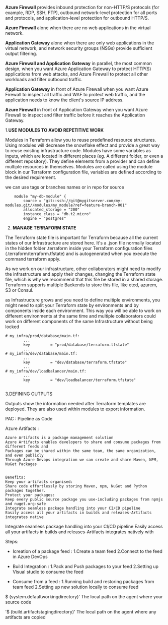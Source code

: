 
**Azure Firewall** provides inbound protection for non-HTTP/S protocols (for example, RDP, SSH, FTP), outbound network-level protection for all ports and protocols, and application-level protection for outbound HTTP/S.

**Azure Firewall** alone when there are no web applications in the virtual network.

**Application Gateway** alone when there are only web applications in the virtual network, and network security groups (NSGs) provide sufficient output filtering.

**Azure Firewall and Application Gateway** in parallel, the most common design, when you want Azure Application Gateway to protect HTTP(S) applications from web attacks, and Azure Firewall to protect all other workloads and filter outbound traffic.

**Application Gateway** in front of Azure Firewall when you want Azure Firewall to inspect all traffic and WAF to protect web traffic, and the application needs to know the client's source IP address.

**Azure Firewall** in front of Application Gateway when you want Azure Firewall to inspect and filter traffic before it reaches the Application Gateway.









1.**USE MODULES TO AVOID REPETITIVE WORK**

Modules in Terraform allow you to reuse predefined resource structures. 
Using modules will decrease the snowflake effect and provide a great way to reuse existing infrastructure code.
Modules have some variables as inputs, which are located in different places (eg. A different folder, or even a different repository). 
They define elements from a provider and can define multiple resources in themselves.
Modules are called using the module block in our Terraform configuration file, variables are defined according to the desired requirement.



we can use tags or branches names or in repo for source

```
	module "my-db-module" {
		source = "git::ssh://git@mygitserver.com/my-modules.git//modules/my_module?ref=feature-branch-001"
		allocated_storage = "200"
		instance_class = "db.t2.micro"
		engine = "postgres"

```


2. **MANAGE TERRAFORM STATE**

The Terraform state file is important for Terraform because all the current states of our Infrastructure are stored here. 
It's a .json file normally located in the hidden folder .terraform inside your Terraform configuration files (.terraform/terraform.tfstate) and is autogenerated when you execute the command terraform apply.

As we work on our infrastructure, other collaborators might need to modify the infrastructure and apply their changes, changing the Terraform state file, which is why we recommend that this file be stored in a shared storage. 
Terraform supports multiple Backends to store this file, like etcd, azurem, S3 or Consul.

as Infrastructure grows and you need to define multiple environments, you might need to split your Terraform state by environments and by components inside each environment. This way you will be able to work on different environments at the same time and multiple collaborators could work on different components of the same Infrastructure without being locked


```
# my_infra/prod/database/main.tf:
		...
		key			= "prod/database/terraform.tfstate"
		...
# my_infra/dev/database/main.tf:
		...
		key			= "dev/database/terraform.tfstate"
		...
# my_infra/dev/loadbalancer/main.tf:
		...
		key			= "dev/loadbalancer/terraform.tfstate"


```		
		
3.DEFINING OUTPUTS		

Outputs show the information needed after Terraform templates are deployed. They are also used within modules to export information.



PAC : Pipeline as Code

Azure Artifacts :
```
Azure Artifacts is a package management solution
Azure Artifacts enables developers to share and consume packages from different feeds and
Packages can be shared within the same team, the same organization, and even publicly
Through Azure Devops integration we can create and share Maven, NPM, NuGet Packages 


Benefits:
Keep your artifacts organised:
Share code effortlessly by storing Maven, npm, NuGet and Python packages together.
Protect your packages:
Keep every public source package you use-including packages from npmjs and nuget.org-safe
Integrate seamless package handling into your CI/CD pipeline
Easily access all your artifacts in builds and releases-Artifacts integrates native

```

Integrate seamless package handling into your CI/CD pipeline
Easily access all your artifacts in builds and releases-Artifacts integrates natively with

Steps:
- Icreation of a package feed : 1.Create a team feed 2.Connect to the feed in Azure DevOps

- Build Integration : 1.Pack and Push packages to your feed 2.Setting up Visual studio to consume the feed

- Consume from a feed : 1.Running build and restoring packages from team feed 2.Setting up new solution locally to consume feed



$ (system.defaultworkingdirectory)'
The local path on the agent where your source code


'$ (build.artifactstagingdirectory)'
The local path on the agent where any artifacts are copied
